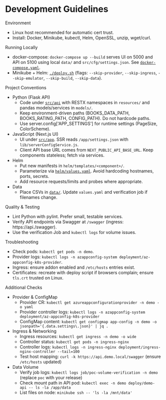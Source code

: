 # Development Guidelines

Environment
- Linux host recommended for automatic cert trust.
- Install: Docker, Minikube, kubectl, Helm, OpenSSL, unzip, wget/curl.

Running Locally
- docker-compose: `docker-compose up --build` serves UI on 5000 and API on 5100 using local `data/` and `src/cfg/settings.json`. See [`docker-compose.yaml`](../docker-compose.yaml).
- Minikube + Helm: [`./deploy.sh`](../deploy.sh) (flags: `--skip-provider`, `--skip-ingress`, `--skip-emulator`, `--skip-build`, `--skip-data`).

Project Conventions
- Python (Flask API)
  - Code under [`src/api`](../src/api) with RESTX namespaces in `resources/` and pandas models/services in `models/`.
  - Keep environment-driven paths (BOOKS_DATA_PATH, BOOKS_RATING_PATH, CONFIG_PATH). Do not hardcode paths.
  - Use server.config['APP_SETTINGS'] for runtime settings (PageSize, ColorScheme).
- JavaScript (Next.js UI)
  - UI under [`src/app`](../src/app). SSR reads `/app/settings.json` with `lib/serverConfigService.js`.
  - Client API base URL comes from `NEXT_PUBLIC_API_BASE_URL`. Keep components stateless; fetch via services.
- Helm
  - Put new manifests in `helm/templates/<component>/`.
  - Parameterize via [`helm/values.yaml`](../helm/values.yaml). Avoid hardcoding hostnames, ports, secrets.
  - Add resource requests/limits and probes where appropriate.
- Data
  - Place CSVs in [`data/`](../data). Update `values.yaml` and verification job if filenames change.

Quality & Testing
- Lint Python with pylint. Prefer small, testable services.
- Verify API endpoints via Swagger at `/swagger` (ingress: https://api.<domain>/swagger).
- Use the verification Job and `kubectl logs` for volume issues.

Troubleshooting
- Check pods: `kubectl get pods -n demo`.
- Provider logs: `kubectl logs -n azappconfig-system deployment/az-appconfig-k8s-provider`.
- Ingress: ensure addon enabled and `/etc/hosts` entries exist.
- Certificates: recreate with deploy script if browsers complain; ensure `tls.crt` trusted on Linux.

Additional Checks
- Provider & ConfigMap
  - Provider CR: `kubectl get azureappconfigurationprovider -n demo -o yaml`
  - Provider controller logs: `kubectl logs -n azappconfig-system deployment/az-appconfig-k8s-provider`
  - ConfigMap content: `kubectl get configmap app-config -n demo -o jsonpath='{.data.settings\.json}' | jq .`
- Ingress & Networking
  - Ingress resources: `kubectl get ingress -n demo -o wide`
  - Controller status: `kubectl get pods -n ingress-nginx`
  - Controller logs: `kubectl logs -n ingress-nginx deployment/ingress-nginx-controller --tail=100`
  - Test host mapping: `curl -k https://api.demo.local/swagger` (ensure `/etc/hosts` updated)
- Data Volume
  - Verify job logs: `kubectl logs job/poc-volume-verification -n demo` (replace `poc` with your release)
  - Check mount path in API pod: `kubectl exec -n demo deploy/demo-api -- ls -la /app/data`
  - List files on node: `minikube ssh -- 'ls -la /mnt/data'`
